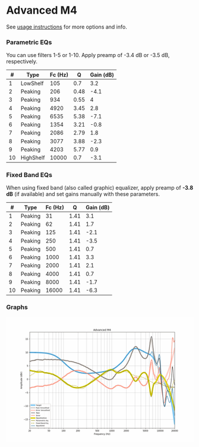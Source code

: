# Advanced M4
See [usage instructions](https://github.com/jaakkopasanen/AutoEq#usage) for more options and info.

### Parametric EQs
You can use filters 1-5 or 1-10. Apply preamp of -3.4 dB or -3.5 dB, respectively.

|   # | Type      |   Fc (Hz) |    Q |   Gain (dB) |
|-----|-----------|-----------|------|-------------|
|   1 | LowShelf  |       105 | 0.7  |         3.2 |
|   2 | Peaking   |       206 | 0.48 |        -4.1 |
|   3 | Peaking   |       934 | 0.55 |         4   |
|   4 | Peaking   |      4920 | 3.45 |         2.8 |
|   5 | Peaking   |      6535 | 5.38 |        -7.1 |
|   6 | Peaking   |      1354 | 3.21 |        -0.8 |
|   7 | Peaking   |      2086 | 2.79 |         1.8 |
|   8 | Peaking   |      3077 | 3.88 |        -2.3 |
|   9 | Peaking   |      4203 | 5.77 |         0.9 |
|  10 | HighShelf |     10000 | 0.7  |        -3.1 |

### Fixed Band EQs
When using fixed band (also called graphic) equalizer, apply preamp of **-3.8 dB** (if available) and set gains manually with these parameters.

|   # | Type    |   Fc (Hz) |    Q |   Gain (dB) |
|-----|---------|-----------|------|-------------|
|   1 | Peaking |        31 | 1.41 |         3.1 |
|   2 | Peaking |        62 | 1.41 |         1.7 |
|   3 | Peaking |       125 | 1.41 |        -2.1 |
|   4 | Peaking |       250 | 1.41 |        -3.5 |
|   5 | Peaking |       500 | 1.41 |         0.7 |
|   6 | Peaking |      1000 | 1.41 |         3.3 |
|   7 | Peaking |      2000 | 1.41 |         2.1 |
|   8 | Peaking |      4000 | 1.41 |         0.7 |
|   9 | Peaking |      8000 | 1.41 |        -1.7 |
|  10 | Peaking |     16000 | 1.41 |        -6.3 |

### Graphs
![](./Advanced%20M4.png)
